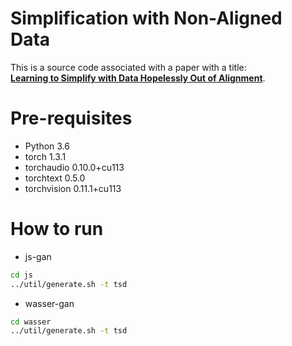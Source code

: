 # Simplification with Non-Aligned Data

This is a source code associated with a paper with a title: <br/>
[**Learning to Simplify with Data Hopelessly Out of Alignment**](https://arxiv.org/2204.00741).  

# Pre-requisites

* Python 3.6
* torch                   1.3.1
* torchaudio              0.10.0+cu113
* torchtext               0.5.0
* torchvision             0.11.1+cu113



# How to run

* js-gan

```bash
cd js
../util/generate.sh -t tsd

```

* wasser-gan

```bash
cd wasser
../util/generate.sh -t tsd

````




